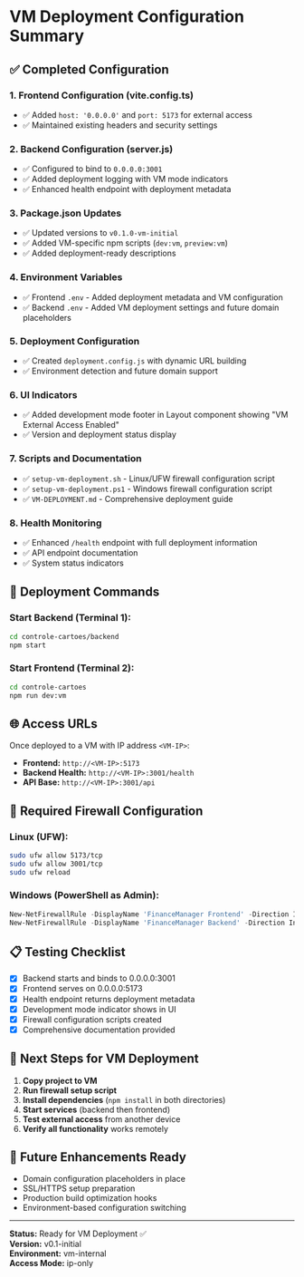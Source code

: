 # VM Deployment Configuration Summary

## ✅ Completed Configuration

### 1. Frontend Configuration (vite.config.ts)
- ✅ Added `host: '0.0.0.0'` and `port: 5173` for external access
- ✅ Maintained existing headers and security settings

### 2. Backend Configuration (server.js)
- ✅ Configured to bind to `0.0.0.0:3001`
- ✅ Added deployment logging with VM mode indicators
- ✅ Enhanced health endpoint with deployment metadata

### 3. Package.json Updates
- ✅ Updated versions to `v0.1.0-vm-initial`
- ✅ Added VM-specific npm scripts (`dev:vm`, `preview:vm`)
- ✅ Added deployment-ready descriptions

### 4. Environment Variables
- ✅ Frontend `.env` - Added deployment metadata and VM configuration
- ✅ Backend `.env` - Added VM deployment settings and future domain placeholders

### 5. Deployment Configuration
- ✅ Created `deployment.config.js` with dynamic URL building
- ✅ Environment detection and future domain support

### 6. UI Indicators
- ✅ Added development mode footer in Layout component showing "VM External Access Enabled"
- ✅ Version and deployment status display

### 7. Scripts and Documentation
- ✅ `setup-vm-deployment.sh` - Linux/UFW firewall configuration script
- ✅ `setup-vm-deployment.ps1` - Windows firewall configuration script
- ✅ `VM-DEPLOYMENT.md` - Comprehensive deployment guide

### 8. Health Monitoring
- ✅ Enhanced `/health` endpoint with full deployment information
- ✅ API endpoint documentation
- ✅ System status indicators

## 🚀 Deployment Commands

### Start Backend (Terminal 1):
```bash
cd controle-cartoes/backend
npm start
```

### Start Frontend (Terminal 2):
```bash
cd controle-cartoes
npm run dev:vm
```

## 🌐 Access URLs

Once deployed to a VM with IP address `<VM-IP>`:

- **Frontend:** `http://<VM-IP>:5173`
- **Backend Health:** `http://<VM-IP>:3001/health`
- **API Base:** `http://<VM-IP>:3001/api`

## 🔧 Required Firewall Configuration

### Linux (UFW):
```bash
sudo ufw allow 5173/tcp
sudo ufw allow 3001/tcp
sudo ufw reload
```

### Windows (PowerShell as Admin):
```powershell
New-NetFirewallRule -DisplayName 'FinanceManager Frontend' -Direction Inbound -Protocol TCP -LocalPort 5173 -Action Allow
New-NetFirewallRule -DisplayName 'FinanceManager Backend' -Direction Inbound -Protocol TCP -LocalPort 3001 -Action Allow
```

## 📋 Testing Checklist

- [x] Backend starts and binds to 0.0.0.0:3001
- [x] Frontend serves on 0.0.0.0:5173
- [x] Health endpoint returns deployment metadata
- [x] Development mode indicator shows in UI
- [x] Firewall configuration scripts created
- [x] Comprehensive documentation provided

## 🔄 Next Steps for VM Deployment

1. **Copy project to VM**
2. **Run firewall setup script**
3. **Install dependencies** (`npm install` in both directories)
4. **Start services** (backend then frontend)
5. **Test external access** from another device
6. **Verify all functionality** works remotely

## 🎯 Future Enhancements Ready

- Domain configuration placeholders in place
- SSL/HTTPS setup preparation
- Production build optimization hooks
- Environment-based configuration switching

---

**Status:** Ready for VM Deployment ✅  
**Version:** v0.1-initial  
**Environment:** vm-internal  
**Access Mode:** ip-only
